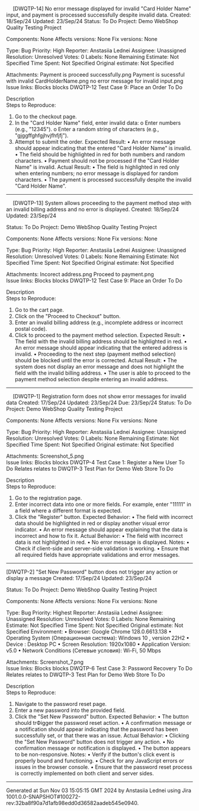 
 
[DWQTP-14] No error message displayed for invalid "Card Holder Name" input, and payment is processed successfully despite invalid data. Created: 18/Sep/24  Updated: 23/Sep/24 
Status:	To Do
Project:	Demo WebShop Quality Testing Project

Components:	None 
Affects versions:	None 
Fix versions:	None 

Type: 	Bug 	Priority: 	High 
Reporter: 	Anstasiia Lednei 
Assignee: 	Unassigned 
Resolution: 	Unresolved 	Votes: 	0 
Labels: 	None 
Remaining Estimate:	Not Specified 
Time Spent:	Not Specified 
Original estimate:	Not Specified 

Attachments: 	 Payment is proceed successfully.png      Payment is sucessful with invalid CardHolderName.png      no error message for invalid input.png     
Issue links: 	Blocks
blocks 	DWQTP-12 
Test Case 9: Place an Order 	To Do 


 Description  	 
Steps to Reproduce:
1.	Go to the checkout page.
2.	In the "Card Holder Name" field, enter invalid data: 
o	Enter numbers (e.g., "12345").
o	Enter a random string of characters (e.g., "gjggffghfgjhvjfhfjfj").
3.	Attempt to submit the order.
Expected Result:
•	An error message should appear indicating that the entered "Card Holder Name" is invalid.
•	The field should be highlighted in red for both numbers and random characters.
•	Payment should not be processed if the "Card Holder Name" is invalid.
Actual Result:
•	The field is highlighted in red only when entering numbers; no error message is displayed for random characters.
•	The payment is processed successfully despite the invalid "Card Holder Name".
________________________________________

 
[DWQTP-13] System allows proceeding to the payment method step with an invalid billing address and no error is displayed. Created: 18/Sep/24  Updated: 23/Sep/24 

Status:	To Do
Project:	Demo WebShop Quality Testing Project

Components:	None 
Affects versions:	None 
Fix versions:	None 

Type: 	Bug 	Priority: 	High 
Reporter: 	Anstasiia Lednei 
Assignee: 	Unassigned 
Resolution: 	Unresolved 	Votes: 	0 
Labels: 	None 
Remaining Estimate:	Not Specified 
Time Spent:	Not Specified 
Original estimate:	Not Specified 

Attachments: 	 Incorect address.png      Proceed to payment.png     
Issue links: 	Blocks
blocks 	DWQTP-12 
Test Case 9: Place an Order 	To Do 


 Description  	 
Steps to Reproduce:
1.	Go to the cart page.
2.	Click on the "Proceed to Checkout" button.
3.	Enter an invalid billing address (e.g., incomplete address or incorrect postal code).
4.	Click to proceed to the payment method selection.
Expected Result:
•	The field with the invalid billing address should be highlighted in red.
•	An error message should appear indicating that the entered address is invalid.
•	Proceeding to the next step (payment method selection) should be blocked until the error is corrected.
Actual Result:
•	The system does not display an error message and does not highlight the field with the invalid billing address.
•	The user is able to proceed to the payment method selection despite entering an invalid address.

________________________________________

 
[DWQTP-1] Registration form does not show error messages for invalid data Created: 17/Sep/24  Updated: 23/Sep/24  Due: 23/Sep/24 
Status:	To Do
Project:	Demo WebShop Quality Testing Project

Components:	None 
Affects versions:	None 
Fix versions:	None 

Type: 	Bug 	Priority: 	High 
Reporter: 	Anstasiia Lednei 
Assignee: 	Unassigned 
Resolution: 	Unresolved 	Votes: 	0 
Labels: 	None 
Remaining Estimate:	Not Specified 
Time Spent:	Not Specified 
Original estimate:	Not Specified 

Attachments: 	 Screenshot_5.png     
Issue links: 	Blocks
blocks 	DWQTP-4 
Test Case 1: Register a New User 	To Do 
Relates
relates to 	DWQTP-3 
Test Plan for Demo Web Store 	To Do 


 Description  	 
Steps to Reproduce:
1.	Go to the registration page.
2.	Enter incorrect data into one or more fields. For example, enter "11111" in a field where a different format is expected.
3.	Click the "Register" button.
Expected Behavior:
•	The field with incorrect data should be highlighted in red or display another visual error indicator.
•	An error message should appear explaining that the data is incorrect and how to fix it.
Actual Behavior:
•	The field with incorrect data is not highlighted in red.
•	No error message is displayed.
Notes:
•	Check if client-side and server-side validation is working.
•	Ensure that all required fields have appropriate validations and error messages.

________________________________________

[DWQTP-2] "Set New Password" button does not trigger any action or display a message Created: 17/Sep/24  Updated: 23/Sep/24 

Status:	To Do
Project:	Demo WebShop Quality Testing Project

Components:	None 
Affects versions:	None 
Fix versions:	None 

Type: 	Bug 	Priority: 	Highest 
Reporter: 	Anstasiia Lednei 
Assignee: 	Unassigned 
Resolution: 	Unresolved 	Votes: 	0 
Labels: 	None 
Remaining Estimate:	Not Specified 
Time Spent:	Not Specified 
Original estimate:	Not Specified 
Environment: 	•	Browser: Google Chrome 128.0.6613.138
•	Operating System (Операционная система): Windows 10 , version 22H2
•	Device : Desktop PC
•	Screen Resolution: 1920x1080
•	Application Version: v5.0
•	Network Conditions (Сетевые условия): Wi-Fi, 50 Mbps

Attachments: 	 Screenshot_7.png     
Issue links: 	Blocks
blocks 	DWQTP-6 
Test Case 3: Password Recovery 	To Do 
Relates
relates to 	DWQTP-3 
Test Plan for Demo Web Store 	To Do 


 Description  	 
Steps to Reproduce:
1.	Navigate to the password reset page.
2.	Enter a new password into the provided field.
3.	Click the "Set New Password" button.
Expected Behavior:
•	The button should trФigger the password reset action.
•	A confirmation message or a notification should appear indicating that the password has been successfully set, or that there was an issue.
Actual Behavior:
•	Clicking the "Set New Password" button does not trigger any action.
•	No confirmation message or notification is displayed.
•	The button appears to be non-responsive.
Notes:
•	Verify if the button's click event is properly bound and functioning.
•	Check for any JavaScript errors or issues in the browser console.
•	Ensure that the password reset process is correctly implemented on both client and server sides.

________________________________________

 

Generated at Sun Nov 03 15:05:15 GMT 2024 by Anstasiia Lednei using Jira 1001.0.0-SNAPSHOT#100272-rev:32ba8f90a7d1afb98edd0d36582aadeb545e0940. 
